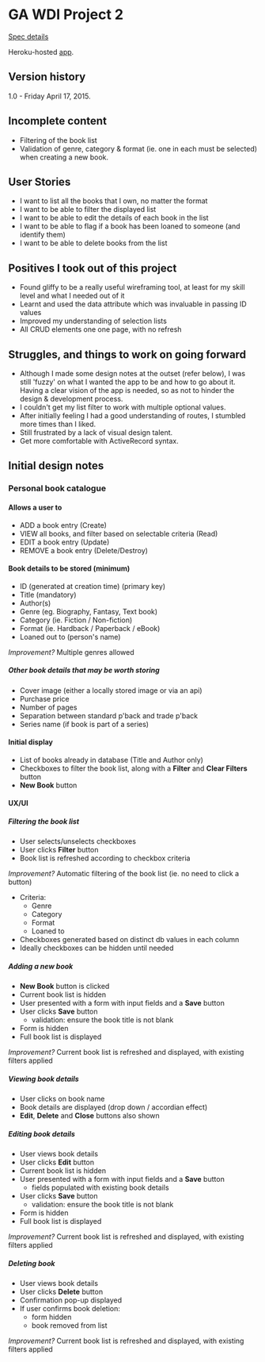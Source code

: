 # GA WDI Project 2

[Spec details](https://gist.github.com/epoch/26528ddb95e2bcf52a49)

Heroku-hosted [app](https://wdiproject2.herokuapp.com/).

## Version history
1.0 - Friday April 17, 2015.

## Incomplete content
- Filtering of the book list
- Validation of genre, category & format (ie. one in each must be selected) when creating a new book.

## User Stories
- I want to list all the books that I own, no matter the format
- I want to be able to filter the displayed list
- I want to be able to edit the details of each book in the  list
- I want to be able to flag if a book has been loaned to someone (and identify them)
- I want to be able to delete books from the list

## Positives I took out of this project
- Found gliffy to be a really useful wireframing tool, at least for my skill level and what I needed out of it
- Learnt and used the data attribute which was invaluable in passing ID values
- Improved my understanding of selection lists
- All CRUD elements one one page, with no refresh

## Struggles, and things to work on going forward
- Although I made some design notes at the outset (refer below), I was still 'fuzzy' on what I wanted the app to be and how to go about it. Having a clear vision of the app is needed, so as not to hinder the design & development process. 
- I couldn't get my list filter to work with multiple optional values.
- After initially feeling I had a good understanding of routes, I stumbled more times than I liked.
- Still frustrated by a lack of visual design talent.
- Get more comfortable with ActiveRecord syntax.

## Initial design notes

### Personal book catalogue

#### Allows a user to
- ADD a book entry (Create)
- VIEW all books, and filter based on selectable criteria (Read)
- EDIT a book entry (Update)
- REMOVE a book entry (Delete/Destroy)

#### Book details to be stored (minimum)
- ID (generated at creation time) (primary key)
- Title (mandatory)
- Author(s)
- Genre (eg. Biography, Fantasy, Text book)
- Category (ie. Fiction / Non-fiction)
- Format (ie. Hardback / Paperback / eBook)
- Loaned out to (person's name)

*Improvement?* Multiple genres allowed

##### Other book details that may be worth storing
- Cover image (either a locally stored image or via an api)
- Purchase price
- Number of pages
- Separation between standard p'back and trade p'back
- Series name (if book is part of a series)

#### Initial display
- List of books already in database (Title and Author only)
- Checkboxes to filter the book list, along with a **Filter** and **Clear Filters** button
- **New Book** button

#### UX/UI

##### Filtering the book list
- User selects/unselects checkboxes
- User clicks **Filter** button
- Book list is refreshed according to checkbox criteria

*Improvement?* Automatic filtering of the book list (ie. no need to click a button)

- Criteria:
  - Genre
  - Category
  - Format
  - Loaned to
- Checkboxes generated based on distinct db values in each column
- Ideally checkboxes can be hidden until needed

##### Adding a new book
- **New Book** button is clicked
- Current book list is hidden
- User presented with a form with input fields and a **Save** button
- User clicks **Save** button
  - validation: ensure the book title is not blank
- Form is hidden
- Full book list is displayed

*Improvement?* Current book list is refreshed and displayed, with existing filters applied

##### Viewing book details
- User clicks on book name
- Book details are displayed (drop down / accordian effect)
- **Edit**, **Delete** and **Close** buttons also shown

##### Editing book details
- User views book details
- User clicks **Edit** button
- Current book list is hidden
- User presented with a form with input fields and a **Save** button
  - fields populated with existing book details
- User clicks **Save** button
  - validation: ensure the book title is not blank
- Form is hidden
- Full book list is displayed

*Improvement?* Current book list is refreshed and displayed, with existing filters applied

##### Deleting book
- User views book details
- User clicks **Delete** button
- Confirmation pop-up displayed
- If user confirms book deletion:
  - form hidden
  - book removed from list

*Improvement?* Current book list is refreshed and displayed, with existing filters applied

